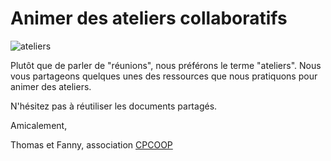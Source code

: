 # Animer des ateliers collaboratifs

![ateliers](http://cpcoop.fr/wp-content/uploads/2015/01/Sallefacilitationworldcafe-300x121.jpg)

Plutôt que de parler de "réunions", nous préférons le terme "ateliers". Nous vous partageons quelques unes des ressources que nous pratiquons pour animer des ateliers. 

N'hésitez pas à réutiliser les documents partagés. 

Amicalement,

Thomas et Fanny, association [CPCOOP](http://cpcoop.fr)


